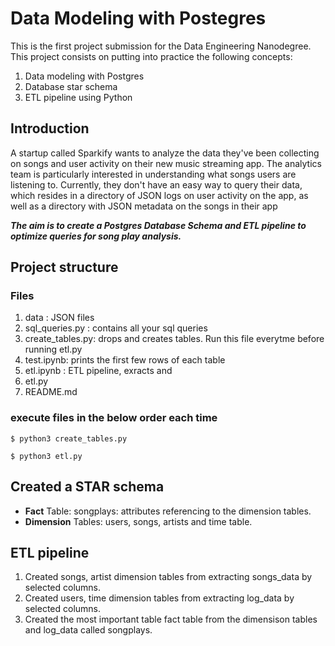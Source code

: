 # Data Modeling with Postegres



This is the first project submission for the Data Engineering Nanodegree. This project consists on putting into practice the following concepts:

1. Data modeling with Postgres
2. Database star schema 
3. ETL pipeline using Python


## Introduction
A startup called Sparkify wants to analyze the data they've been collecting on songs and user activity on their new music streaming app. The analytics team is particularly interested in understanding what songs users are listening to. Currently, they don't have an easy way to query their data, which resides in a directory of JSON logs on user activity on the app, as well as a directory with JSON metadata on the songs in their app

 ***The aim is to create a Postgres Database Schema and ETL pipeline to optimize queries for song play analysis.***

## Project structure

### Files
1. data : JSON files
2. sql_queries.py :  contains all your sql queries
3. create_tables.py: drops and creates tables. Run this file everytme before running etl.py
4. test.ipynb:  prints the first few rows of each table 
5. etl.ipynb : ETL pipeline, exracts and
6. etl.py 
7. README.md 

### execute files in the below order each time 

```
$ python3 create_tables.py
```

```
$ python3 etl.py
```

## Created a STAR schema
* **Fact** Table: songplays: attributes referencing to the dimension tables.
* **Dimension** Tables: users, songs, artists and time table.


## ETL pipeline 
1. Created songs, artist dimension tables from extracting songs_data by selected columns.
2. Created users, time dimension tables from extracting log_data by selected columns.
3. Created the most important table fact table from the dimensison tables and log_data called songplays.



